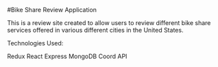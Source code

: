 #Bike Share Review Application

This is a review site created to allow users to review different bike share services offered in various different cities in the United States.

Technologies Used:

Redux
React
Express
MongoDB
Coord API


